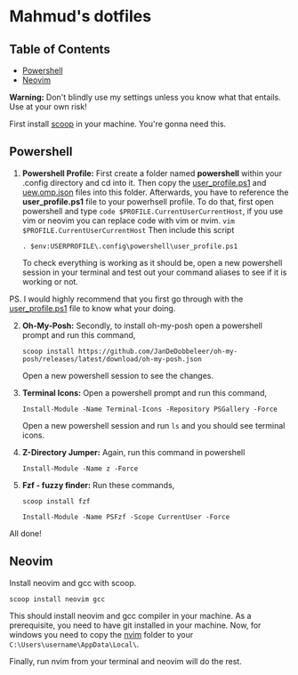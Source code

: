 # Mahmud's dotfiles

## Table of Contents

- [Powershell](#powershell)
- [Neovim](#neovim)

**Warning:** Don't blindly use my settings unless you know what that entails. Use at your own risk!

First install [scoop](https://scoop.sh/) in your machine. You're gonna need this.

## Powershell

1. **Powershell Profile:** First create a folder named **powershell** within your .config directory and cd into it. Then copy the [user_profile.ps1](https://github.com/mahmudhasankhan/dotfiles/blob/master/.config/powershell/user_profile.ps1) and [uew.omp.json](https://github.com/mahmudhasankhan/dotfiles/blob/master/.config/powershell/uew.omp.json) files into this folder. Afterwards, you have to reference the **user_profile.ps1** file to your powerhsell profile. To do that, first open powershell and type `code $PROFILE.CurrentUserCurrentHost`, if you use vim or neovim you can replace code with vim or nvim. `vim $PROFILE.CurrentUserCurrentHost` Then include this script 
    
    ```
    . $env:USERPROFILE\.config\powershell\user_profile.ps1
   
   ```
    To check everything is working as it should be, open a new powershell session in your terminal and test out your command aliases to see if it is working or not.

PS. I would highly recommend that you first go through with the [user_profile.ps1](https://github.com/mahmudhasankhan/dotfiles/blob/master/.config/powershell/user_profile.ps1) file to know what your doing.

2. **Oh-My-Posh:** Secondly, to install oh-my-posh open a powershell prompt and run this command,
   
    ```
    scoop install https://github.com/JanDeDobbeleer/oh-my-posh/releases/latest/download/oh-my-posh.json
    
    ```
    Open a new powershell session to see the changes.

3. **Terminal Icons:** Open a powershell prompt and run this command, 
    ```
    Install-Module -Name Terminal-Icons -Repository PSGallery -Force
   
    ``` 
   Open a new powershell session and run `ls` and you should see terminal icons.

4. **Z-Directory Jumper:** Again, run this command in powershell
    
    ```
    Install-Module -Name z -Force
   
    ```

5. **Fzf - fuzzy finder:** Run these commands,
    ```
    scoop install fzf
    
    Install-Module -Name PSFzf -Scope CurrentUser -Force
    ```

All done!

## Neovim

 Install neovim and gcc with scoop.


```
scoop install neovim gcc

```

This should install neovim and gcc compiler in your machine. As a prerequisite, you need to have git installed in your machine. 
Now, for windows you need to copy the [nvim](https://github.com/mahmudhasankhan/dotfiles/tree/master/.config/nvim) folder to your `C:\Users\username\AppData\Local\`. 

Finally, run nvim from your terminal and neovim will do the rest.

